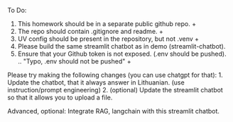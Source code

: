 To Do:

1. This homework should be in a separate public github repo. +
2. The repo should contain .gitignore and readme. +
3. UV config should be present in the repository, but not .venv +
4. Please build the same streamlit chatbot as in demo (streamlit-chatbot).
5. Ensure that your Github token is not exposed. (.env should be pushed). .. "Typo, .env should not be pushed" +

Please try making the following changes (you can use chatgpt for that):
    1. Update the chatbot, that it always answer in Lithuanian. (use instruction/prompt engineering)
    2. (optional) Update the streamlit chatbot so that it allows you to upload a file.

Advanced, optional: Integrate RAG, langchain with this streamlit chatbot.

